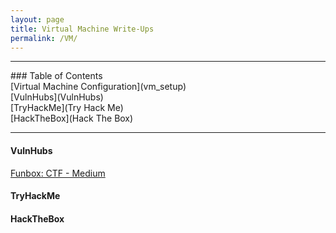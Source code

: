 ```yaml
---
layout: page
title: Virtual Machine Write-Ups
permalink: /VM/
---
```


<hr>
### Table of Contents<br>
[Virtual Machine Configuration](vm_setup)<br>
[VulnHubs](VulnHubs)<br>
[TryHackMe](Try Hack Me)<br>
[HackTheBox](Hack The Box)
<hr>

#### VulnHubs

 <a href="{{ site.baseurl }}/funbox4">Funbox: CTF - Medium</a><br>

#### TryHackMe

#### HackTheBox

